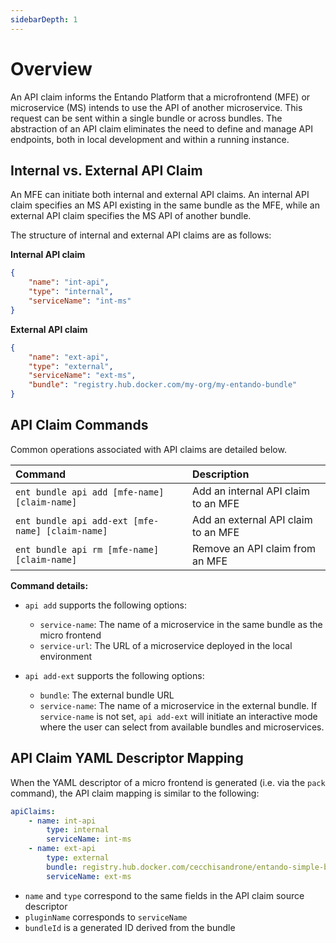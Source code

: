 ```yaml
---
sidebarDepth: 1
---
```



# Overview

An API claim informs the Entando Platform that a microfrontend (MFE) or microservice (MS) intends to use the API of another microservice. This request can be sent within a single bundle or across bundles. The abstraction of an API claim eliminates the need to define and manage API endpoints, both in local development and within a running instance.

## Internal vs. External API Claim

An MFE can initiate both internal and external API claims. An internal API claim specifies an MS API existing in the same bundle as the MFE, while an external API claim specifies the MS API of another bundle.

The structure of internal and external API claims are as follows:

**Internal API claim**
``` json
{
    "name": "int-api",
    "type": "internal",
    "serviceName": "int-ms"
}
```
**External API claim**
``` json
{
    "name": "ext-api",
    "type": "external",
    "serviceName": "ext-ms",
    "bundle": "registry.hub.docker.com/my-org/my-entando-bundle"
}
```

## API Claim Commands

Common operations associated with API claims are detailed below.

| Command | Description
| :- | :-
| `ent bundle api add [mfe-name] [claim-name]` | Add an internal API claim to an MFE
| `ent bundle api add-ext [mfe-name] [claim-name]` | Add an external API claim to an MFE
| `ent bundle api rm [mfe-name] [claim-name]` | Remove an API claim from an MFE

**Command details:**
- `api add` supports the following options:
   - `service-name`: The name of a microservice in the same bundle as the micro frontend
   - `service-url`: The URL of a microservice deployed in the local environment

- `api add-ext` supports the following options:
   - `bundle`: The external bundle URL
   - `service-name`: The name of a microservice in the external bundle. If `service-name` is not set, `api add-ext` will initiate an interactive mode where the user can select from available bundles and microservices.

## API Claim YAML Descriptor Mapping

When the YAML descriptor of a micro frontend is generated (i.e. via the `pack` command), the API claim mapping is similar to the following:

``` yaml
apiClaims:
	- name: int-api
		type: internal
		serviceName: int-ms
	- name: ext-api
		type: external
		bundle: registry.hub.docker.com/cecchisandrone/entando-simple-bundle
		serviceName: ext-ms
```

- `name` and `type` correspond to the same fields in the API claim source descriptor
- `pluginName` corresponds to `serviceName`
- `bundleId` is a generated ID derived from the bundle